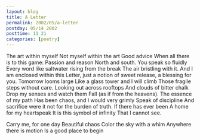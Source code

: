 ```yaml
---
layout: blog
title: A Letter
permalink: 2002/05/a-letter
postday: 05/14 2002
posttime: 11_21
categories: [poetry]
---
```


The art within myself
Not myself within the art
Good advice
When all there is to this game:
Passion and reason
North and south.
You speak so fluidly
Every word like saltwater
rising from the break
The air bristling with it.
And I am enclosed within this
Letter, just a notion of sweet
release, a blessing for you.
Tomorrow looms large
Like a glass tower and I will climb
Those fragile steps without care.
Looking out across rooftops
And clouds of bitter chalk
Drop my senses and watch them
Fall (as if from the heavens).
The essence of my path
Has been chaos, and I would very grimly 
Speak of discipline
And sacrifice were it not
for the burden of truth.
If there has ever been
A home for my heartspeak
It is this symbol of infinity
That I cannot see.

Carry me, for one day
Beautiful chaos
Color the sky with a whim
Anywhere there is motion
Is a good place to begin
